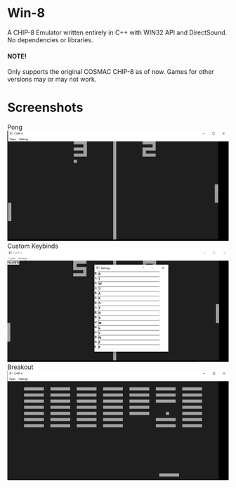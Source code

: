 # Win-8 

A CHIP-8 Emulator written entirely in C++ with WIN32 API and DirectSound. No dependencies or libraries.

#### NOTE!

Only supports the original COSMAC CHIP-8 as of now. Games for other versions may or may not work.

# Screenshots

Pong
![screenshot](screenshots/1.png)
Custom Keybinds
![screenshot](screenshots/2.png)
Breakout
![screenshot](screenshots/3.png)
